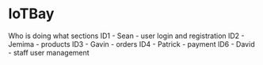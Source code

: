 # IoTBay
Who is doing what sections
ID1 - Sean - user login and registration
ID2 - Jemima - products
ID3 - Gavin - orders
ID4 - Patrick - payment
ID6 - David - staff user management
